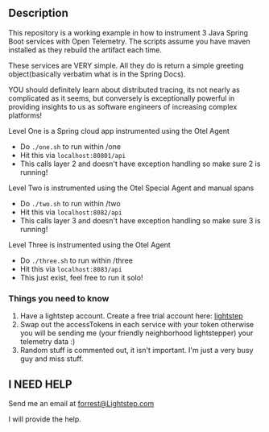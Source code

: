 ## Description
This repository is a working example in how to instrument 3 Java Spring Boot services with Open Telemetry. The scripts assume you have maven installed as they rebuild the artifact each time. 

These services are VERY simple. All they do is return a simple greeting object(basically verbatim what is in the Spring Docs).

YOU should definitely learn about distributed tracing, its not nearly as complicated as it seems, but conversely is exceptionally powerful in providing insights to us as software engineers of increasing complex platforms!

Level One is a Spring cloud app instrumented using the Otel Agent
* Do `./one.sh` to run within /one
* Hit this via `localhost:80801/api`
* This calls layer 2 and doesn't have exception handling so make sure 2 is running!

Level Two is instrumented using the Otel Special Agent and manual spans
* Do `./two.sh` to run within /two
*  Hit this via `localhost:8082/api`
*  This calls layer 3 and doesn't have exception handling so make sure 3 is running!

Level Three is instrumented using the Otel Agent
* Do `./three.sh` to run within /three
* Hit this via `localhost:8083/api`
* This just exist, feel free to run it solo!

### Things you need to know
1) Have a lightstep account. Create a free trial account here: [lightstep](https://go.lightstep.com/trial)
2) Swap out the accessTokens in each service with your token otherwise you will be sending me (your friendly neighborhood lightstepper) your telemetry data :)
3) Random stuff is commented out, it isn't important. I'm just a very busy guy and miss stuff.

## I NEED HELP
Send me an email at forrest@Lightstep.com

I will provide the help.







